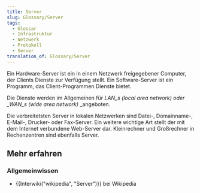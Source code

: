 ```yaml
---
title: Server
slug: Glossary/Server
tags:
  - Glossar
  - Infrastruktur
  - Netzwerk
  - Protokoll
  - Server
translation_of: Glossary/Server
---
```

Ein Hardware-Server ist ein in einem Netzwerk freigegebener Computer, der Clients Dienste zur Verfügung stellt. Ein Software-Server ist ein Programm, das Client-Programmen Dienste bietet.

Die Dienste werden im Allgemeinen für _LAN_s (local area network) oder \_WAN_s (wide area network)_ \_angeboten.

Die verbreitetsten Server in lokalen Netzwerken sind Datei-, Domainname-, E-Mail-, Drucker- oder Fax-Server. Ein weitere wichtige Art stellt der mit dem Internet verbundene Web-Server dar. Kleinrechner und Großrechner in Rechenzentren sind ebenfalls Server.

## Mehr erfahren

### Allgemeinwissen

- {{Interwiki("wikipedia", "Server")}} bei Wikipedia
